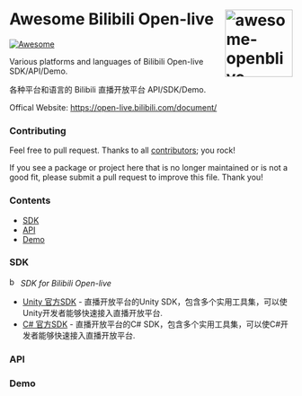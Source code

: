 # <img align="right" width="120px" src="" alt="awesome-openblive" title="awesome-openblive" /> Awesome Bilibili Open-live

[![Awesome](https://awesome.re/badge-flat.svg)](https://awesome.re)

Various platforms and languages of Bilibili Open-live SDK/API/Demo.

各种平台和语言的 Bilibili 直播开放平台 API/SDK/Demo.

Offical Website: https://open-live.bilibili.com/document/

### Contributing

Feel free to pull request. Thanks to all [contributors](https://github.com/EldersJavas/awesome-openblive/graphs/contributors); you rock!

If you see a package or project here that is no longer maintained or is not a good fit, please submit a pull request to improve this file. Thank you!

### Contents

- [SDK](#SDK)
- [API](#API)
- [Demo](#Demo)

### SDK

<a href="#contents"><img src="https://user-images.githubusercontent.com/19890545/150034365-6561ab71-5cb4-466f-996c-ae4204ef7c12.png" alt="back" title="back" width="16px"/></a> *SDK for Bilibili Open-live*

* [Unity 官方SDK](https://open-live.bilibili.com/document/doc&tool/unitySDK.html) - 直播开放平台的Unity SDK，包含多个实用工具集，可以使Unity开发者能够快速接入直播开放平台.
* [C# 官方SDK](https://open-live.bilibili.com/document/doc&tool/cSDK.html) - 直播开放平台的C# SDK，包含多个实用工具集，可以使C#开发者能够快速接入直播开放平台.



### API

### Demo

